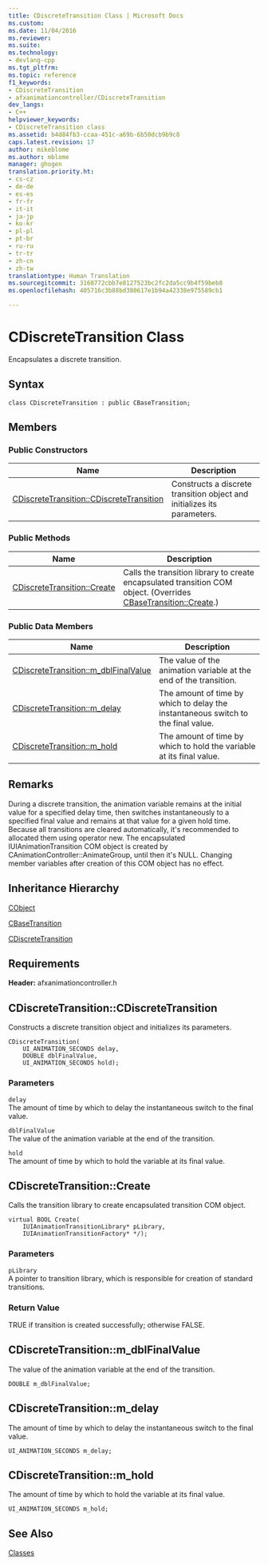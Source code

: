 ```yaml
---
title: CDiscreteTransition Class | Microsoft Docs
ms.custom: 
ms.date: 11/04/2016
ms.reviewer: 
ms.suite: 
ms.technology:
- devlang-cpp
ms.tgt_pltfrm: 
ms.topic: reference
f1_keywords:
- CDiscreteTransition
- afxanimationcontroller/CDiscreteTransition
dev_langs:
- C++
helpviewer_keywords:
- CDiscreteTransition class
ms.assetid: b4d84fb3-ccaa-451c-a69b-6b50dcb9b9c8
caps.latest.revision: 17
author: mikeblome
ms.author: mblome
manager: ghogen
translation.priority.ht:
- cs-cz
- de-de
- es-es
- fr-fr
- it-it
- ja-jp
- ko-kr
- pl-pl
- pt-br
- ru-ru
- tr-tr
- zh-cn
- zh-tw
translationtype: Human Translation
ms.sourcegitcommit: 3168772cbb7e8127523bc2fc2da5cc9b4f59beb8
ms.openlocfilehash: 405716c3b88bd380617e1b94a42338e975589cb1

---
```

# CDiscreteTransition Class
Encapsulates a discrete transition.  
  
## Syntax  
  
```  
class CDiscreteTransition : public CBaseTransition;  
```  
  
## Members  
  
### Public Constructors  
  
|Name|Description|  
|----------|-----------------|  
|[CDiscreteTransition::CDiscreteTransition](#cdiscretetransition__cdiscretetransition)|Constructs a discrete transition object and initializes its parameters.|  
  
### Public Methods  
  
|Name|Description|  
|----------|-----------------|  
|[CDiscreteTransition::Create](#cdiscretetransition__create)|Calls the transition library to create encapsulated transition COM object. (Overrides [CBaseTransition::Create](../../mfc/reference/cbasetransition-class.md#cbasetransition__create).)|  
  
### Public Data Members  
  
|Name|Description|  
|----------|-----------------|  
|[CDiscreteTransition::m_dblFinalValue](#cdiscretetransition__m_dblfinalvalue)|The value of the animation variable at the end of the transition.|  
|[CDiscreteTransition::m_delay](#cdiscretetransition__m_delay)|The amount of time by which to delay the instantaneous switch to the final value.|  
|[CDiscreteTransition::m_hold](#cdiscretetransition__m_hold)|The amount of time by which to hold the variable at its final value.|  
  
## Remarks  
 During a discrete transition, the animation variable remains at the initial value for a specified delay time, then switches instantaneously to a specified final value and remains at that value for a given hold time. Because all transitions are cleared automatically, it's recommended to allocated them using operator new. The encapsulated IUIAnimationTransition COM object is created by CAnimationController::AnimateGroup, until then it's NULL. Changing member variables after creation of this COM object has no effect.  
  
## Inheritance Hierarchy  
 [CObject](../../mfc/reference/cobject-class.md)  
  
 [CBaseTransition](../../mfc/reference/cbasetransition-class.md)  
  
 [CDiscreteTransition](../../mfc/reference/cdiscretetransition-class.md)  
  
## Requirements  
 **Header:** afxanimationcontroller.h  
  
##  <a name="cdiscretetransition__cdiscretetransition"></a>  CDiscreteTransition::CDiscreteTransition  
 Constructs a discrete transition object and initializes its parameters.  
  
```  
CDiscreteTransition(
    UI_ANIMATION_SECONDS delay,  
    DOUBLE dblFinalValue,  
    UI_ANIMATION_SECONDS hold);
```  
  
### Parameters  
 `delay`  
 The amount of time by which to delay the instantaneous switch to the final value.  
  
 `dblFinalValue`  
 The value of the animation variable at the end of the transition.  
  
 `hold`  
 The amount of time by which to hold the variable at its final value.  
  
##  <a name="cdiscretetransition__create"></a>  CDiscreteTransition::Create  
 Calls the transition library to create encapsulated transition COM object.  
  
```  
virtual BOOL Create(
    IUIAnimationTransitionLibrary* pLibrary,  
    IUIAnimationTransitionFactory* */);
```  
  
### Parameters  
 `pLibrary`  
 A pointer to transition library, which is responsible for creation of standard transitions.  
  
### Return Value  
 TRUE if transition is created successfully; otherwise FALSE.  
  
##  <a name="cdiscretetransition__m_dblfinalvalue"></a>  CDiscreteTransition::m_dblFinalValue  
 The value of the animation variable at the end of the transition.  
  
```  
DOUBLE m_dblFinalValue;  
```  
  
##  <a name="cdiscretetransition__m_delay"></a>  CDiscreteTransition::m_delay  
 The amount of time by which to delay the instantaneous switch to the final value.  
  
```  
UI_ANIMATION_SECONDS m_delay;  
```  
  
##  <a name="cdiscretetransition__m_hold"></a>  CDiscreteTransition::m_hold  
 The amount of time by which to hold the variable at its final value.  
  
```  
UI_ANIMATION_SECONDS m_hold;  
```  
  
## See Also  
 [Classes](../../mfc/reference/mfc-classes.md)



<!--HONumber=Jan17_HO2-->


